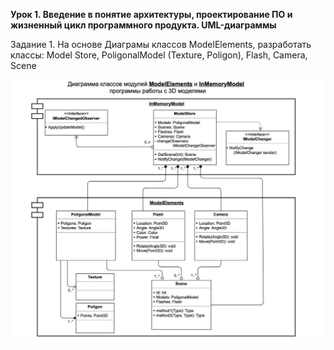 **Урок 1. Введение в понятие архитектуры, проектирование ПО и жизненный цикл программного продукта. UML-диаграммы** 

Задание 1. На основе Диаграмы классов ModelElements, разработать классы: Model Store, PoligonalModel (Texture, Poligon), Flash, Camera, Scene

![Диаграмма классов](%D0%B4%D0%B8%D0%B0%D0%B3%D1%80%D0%B0%D0%BC%D0%BC%D0%B0.jpg)